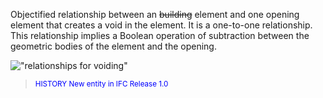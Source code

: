 Objectified relationship between an ~~building~~ element and one opening element that creates a void in the element. It is a one-to-one relationship. This relationship implies a Boolean operation of subtraction between the geometric bodies of the element and the opening.

!["relationships for voiding"](figures/IfcRelVoidsElements-Fig1.png "<small><br>
			Figure  The insertion of a void into a wall is
			represented by the relationship <i>IfcRelVoidsElement</i>. 
			The opening is created within the wall by
			<i>IfcWall(StandardCase) o-- IfcRelVoidsElement --o
			IfcOpeningElement</i>.</small>")

> <small><font color="#0000FF">HISTORY New entity in IFC
      Release 1.0</font></small>